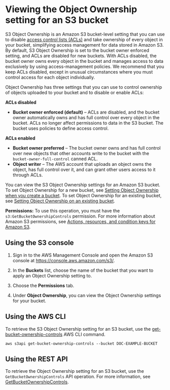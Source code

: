 # Viewing the Object Ownership setting for an S3 bucket<a name="object-ownership-retrieving"></a>

S3 Object Ownership is an Amazon S3 bucket\-level setting that you can use to disable [access control lists \(ACLs\)](acl-overview.md) and take ownership of every object in your bucket, simplifying access management for data stored in Amazon S3\. By default, S3 Object Ownership is set to the bucket owner enforced setting, and ACLs are disabled for new buckets\. With ACLs disabled, the bucket owner owns every object in the bucket and manages access to data exclusively by using access\-management policies\. We recommend that you keep ACLs disabled, except in unusual circumstances where you must control access for each object individually\. 

Object Ownership has three settings that you can use to control ownership of objects uploaded to your bucket and to disable or enable ACLs:

**ACLs disabled**
+ **Bucket owner enforced \(default\)** – ACLs are disabled, and the bucket owner automatically owns and has full control over every object in the bucket\. ACLs no longer affect permissions to data in the S3 bucket\. The bucket uses policies to define access control\.

**ACLs enabled**
+ **Bucket owner preferred** – The bucket owner owns and has full control over new objects that other accounts write to the bucket with the `bucket-owner-full-control` canned ACL\. 
+ **Object writer** – The AWS account that uploads an object owns the object, has full control over it, and can grant other users access to it through ACLs\.

You can view the S3 Object Ownership settings for an Amazon S3 bucket\. To set Object Ownership for a new bucket, see [Setting Object Ownership when you create a bucket](object-ownership-new-bucket.md)\. To set Object Ownership for an existing bucket, see [Setting Object Ownership on an existing bucket](object-ownership-existing-bucket.md)\.

**Permissions:** To use this operation, you must have the `s3:GetBucketOwnershipControls` permission\. For more information about Amazon S3 permissions, see [Actions, resources, and condition keys for Amazon S3](list_amazons3.md)\. 

## Using the S3 console<a name="object-ownership-retrieving-console"></a>

1. Sign in to the AWS Management Console and open the Amazon S3 console at [https://console\.aws\.amazon\.com/s3/](https://console.aws.amazon.com/s3/)\.

1. In the **Buckets** list, choose the name of the bucket that you want to apply an Object Ownership setting to\.

1. Choose the **Permissions** tab\.

1. Under **Object Ownership**, you can view the Object Ownership settings for your bucket\.

## Using the AWS CLI<a name="object-ownership-retrieving-cli"></a>

To retrieve the S3 Object Ownership setting for an S3 bucket, use the [get\-bucket\-ownership\-controls](https://awscli.amazonaws.com/v2/documentation/api/latest/reference/s3api/get-bucket-ownership-controls.html) AWS CLI command\.

```
aws s3api get-bucket-ownership-controls --bucket DOC-EXAMPLE-BUCKET
```

## Using the REST API<a name="object-ownership-retrieving-rest-api"></a>

To retrieve the Object Ownership setting for an S3 bucket, use the `GetBucketOwnershipControls` API operation\. For more information, see [GetBucketOwnershipControls](https://docs.aws.amazon.com/AmazonS3/latest/API/API_GetBucketOwnershipControls.html)\.